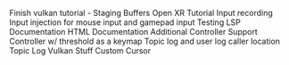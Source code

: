 Finish vulkan tutorial - Staging Buffers
Open XR Tutorial
Input recording Input injection for mouse input and gamepad input
Testing
LSP Documentation
HTML Documentation
Additional Controller Support
Controller w/ threshold as a keymap
Topic log and user log caller location
Topic Log Vulkan Stuff
Custom Cursor
